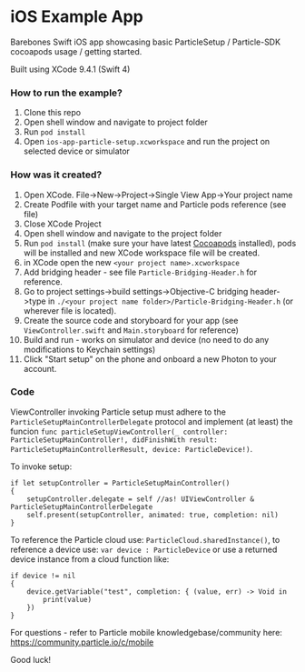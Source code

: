 # iOS Example App

Barebones Swift iOS app showcasing basic ParticleSetup / Particle-SDK cocoapods usage / getting started.

Built using XCode 9.4.1 (Swift 4)

### How to run the example?

1. Clone this repo
1. Open shell window and navigate to project folder
1. Run `pod install`
1. Open `ios-app-particle-setup.xcworkspace` and run the project on selected device or simulator

### How was it created?

1. Open XCode. File->New->Project->Single View App->Your project name
1. Create Podfile with your target name and Particle pods reference (see file)
1. Close XCode Project
1. Open shell window and navigate to the project folder
1. Run `pod install` (make sure your have latest [Cocoapods](https://guides.cocoapods.org/using/getting-started.html#installation)  installed), pods will be installed and new XCode workspace file will be created.
1. in XCode open the new `<your project name>.xcworkspace`
1. Add bridging header - see file `Particle-Bridging-Header.h` for reference.
1. Go to project settings->build settings->Objective-C bridging header->type in `./<your project name folder>/Particle-Bridging-Header.h` (or wherever file is located).
1. Create the source code and storyboard for your app (see `ViewController.swift` and `Main.storyboard` for reference)
1. Build and run - works on simulator and device (no need to do any modifications to Keychain settings)
1. Click "Start setup" on the phone and onboard a new Photon to your account.

### Code

ViewController invoking Particle setup must adhere to the `ParticleSetupMainControllerDelegate` protocol and implement (at least) the funcion `func particleSetupViewController(_ controller: ParticleSetupMainController!, didFinishWith result: ParticleSetupMainControllerResult, device: ParticleDevice!)`.

To invoke setup:

```
if let setupController = ParticleSetupMainController()
{
    setupController.delegate = self //as! UIViewController & ParticleSetupMainControllerDelegate
    self.present(setupController, animated: true, completion: nil)
}
```

To reference the Particle cloud use: `ParticleCloud.sharedInstance()`,
to reference a device use: `var device : ParticleDevice` or use a returned device instance from a cloud function like:

```
if device != nil
{
    device.getVariable("test", completion: { (value, err) -> Void in
        print(value)
    })
}
```

For questions - refer to Particle mobile knowledgebase/community here: https://community.particle.io/c/mobile

Good luck!
